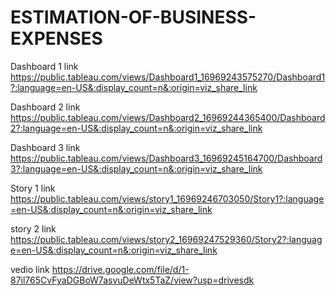 # ESTIMATION-OF-BUSINESS-EXPENSES

Dashboard 1 link https://public.tableau.com/views/Dashboard1_16969243575270/Dashboard1?:language=en-US&:display_count=n&:origin=viz_share_link

Dashboard 2 link https://public.tableau.com/views/Dashboard2_16969244365400/Dashboard2?:language=en-US&:display_count=n&:origin=viz_share_link

Dashboard 3 link https://public.tableau.com/views/Dashboard3_16969245164700/Dashboard3?:language=en-US&:display_count=n&:origin=viz_share_link

Story 1 link https://public.tableau.com/views/story1_16969246703050/Story1?:language=en-US&:display_count=n&:origin=viz_share_link

story 2 link https://public.tableau.com/views/story2_16969247529360/Story2?:language=en-US&:display_count=n&:origin=viz_share_link

vedio link https://drive.google.com/file/d/1-87il765CvFyaDGBoW7asvuDeWtx5TaZ/view?usp=drivesdk
